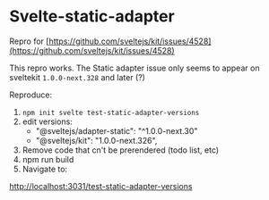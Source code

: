 # Svelte-static-adapter

Repro for [https://github.com/sveltejs/kit/issues/4528](https://github.com/sveltejs/kit/issues/4528)

This repro works. The Static adapter issue only seems to appear on sveltekit `1.0.0-next.328` and later (?)

Reproduce:

1. `npm init svelte test-static-adapter-versions`
2. edit versions:
   - "@sveltejs/adapter-static": "^1.0.0-next.30"
   - "@sveltejs/kit": "1.0.0-next.326",
3. Remove code that cn't be prerendered (todo list, etc)
4. npm run build
5. Navigate to:

[http://localhost:3031/test-static-adapter-versions](http://localhost:3031/test-static-adapter-versions)
